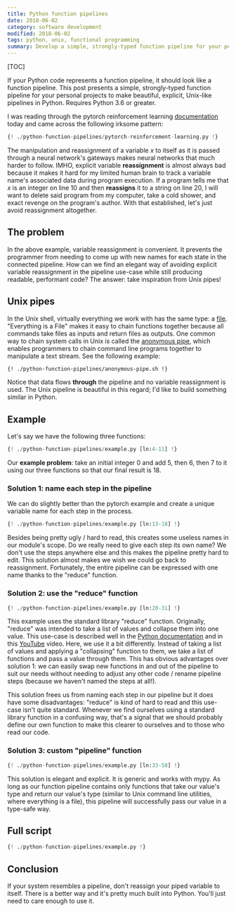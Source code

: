 ```yaml
---
title: Python function pipelines
date: 2018-06-02
category: software development
modified: 2018-06-02
tags: python, unix, functional programming
summary: Develop a simple, strongly-typed function pipeline for your personal projects to make beautiful, explicit, Unix-like pipelines in Python.
---
```


[TOC]

If your Python code represents a function pipeline, it should look like a function pipeline. This post presents a simple, strongly-typed function pipeline for your personal projects to make beautiful, explicit, Unix-like pipelines in Python.  Requires Python 3.6 or greater.

I was reading through the pytorch reinforcement learning [documentation](https://pytorch.org/tutorials/intermediate/reinforcement_q_learning.html) today and came across the following irksome pattern:

```python
{! ./python-function-pipelines/pytorch-reinforcement-learning.py !}
```

The manipulation and reassignment of a variable *x* to itself as it is passed through a neural network's gateways makes neural networks that much harder to follow. IMHO, explicit variable **reassignment** is almost always bad because it makes it hard for my limited human brain to track a variable name's associated data during program execution. If a program tells me that *x* is an integer on line 10 and then **reassigns** it to a string on line 20, I will want to delete said program from my computer, take a cold shower, and exact revenge on the program's author. With that established, let's just avoid reassignment altogether.

## The problem

In the above example, variable reassignment is convenient. It prevents the programmer from needing to come up with new names for each state in the connected pipeline. How can we find an elegant way of avoiding explicit variable reassignment in the pipeline use-case while still producing readable, performant code? The answer: take inspiration from Unix pipes!

## Unix pipes

In the Unix shell, virtually everything we work with has the same type: a [file](https://en.wikipedia.org/wiki/Everything_is_a_file). "Everything is a File" makes it easy to chain functions together because all commands take files as inputs and return files as outputs.  One common way to chain system calls in Unix is called the [anonymous pipe](https://en.wikipedia.org/wiki/Anonymous_pipe), which enables programmers to chain command line programs together to manipulate a text stream. See the following example:

```bash
{! ./python-function-pipelines/anonymous-pipe.sh !}
```

Notice that data flows **through** the pipeline and no variable reassignment is used. The Unix pipeline is beautiful in this regard; I'd like to build something similar in Python.

## Example

Let's say we have the following three functions:

```python
{! ./python-function-pipelines/example.py [ln:4-11] !}
```

Our **example problem**: take an initial integer 0 and add 5, then 6, then 7 to it using our three functions so that our final result is 18.

### Solution 1: name each step in the pipeline

We can do slightly better than the pytorch example and create a unique variable
name for each step in the process.

```python
{! ./python-function-pipelines/example.py [ln:13-18] !}
```

Besides being pretty ugly / hard to read, this creates some useless names in our module's scope. Do we really need to give each step its own name? We don't use the steps anywhere else and this makes the pipeline pretty hard to edit. This solution almost makes we wish we could go back to reassignment. Fortunately, the entire pipeline can be expressed with one name thanks to the "reduce" function.

### Solution 2: use the "reduce" function

```python
{! ./python-function-pipelines/example.py [ln:20-31] !}
```

This example uses the standard library "reduce" function. Originally, "reduce" was intended to take a list of values and collapse them into one value. This use-case is described well in the [Python documentation](https://docs.python.org/3/library/functools.html#functools.reduce) and in this [YouTube](https://www.youtube.com/watch?v=ZrZ6vJGiE8I) video. Here, we use it a bit differently. Instead of taking a list of values and applying a "collapsing" function to them, we take a list of functions and pass a value through them. This has obvious advantages over solution 1: we can easily swap new functions in and out of the pipeline to suit our needs without needing to adjust any other code / rename pipeline steps (because we haven't named the steps at all!).

This solution frees us from naming each step in our pipeline but it does have some disadvantages: "reduce" is kind of hard to read and this use-case isn't quite standard. Whenever we find ourselves using a standard library function in a confusing way, that's a signal that we should probably define our own function to make this clearer to ourselves and to those who read our code.

### Solution 3: custom "pipeline" function

```python
{! ./python-function-pipelines/example.py [ln:33-58] !}
```

This solution is elegant and explicit. It is generic and works with mypy. As long as our function pipeline contains only functions that take our value's type and return our value's type (similar to Unix command line utilities, where everything is a file), this pipeline will successfully pass our value in a type-safe way.

## Full script

```python
{! ./python-function-pipelines/example.py !}
```

## Conclusion

If your system resembles a pipeline, don't reassign your piped variable to itself. There is a better way and it's pretty much built into Python.  You'll just need to care enough to use it.
